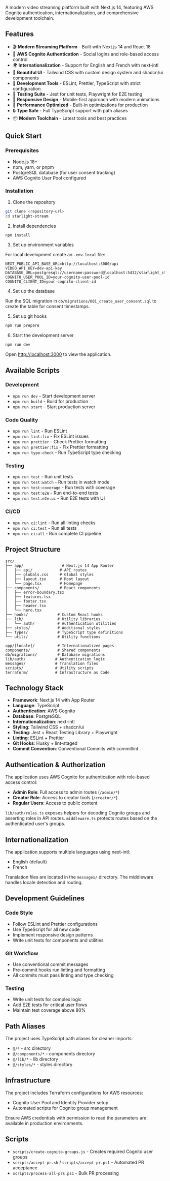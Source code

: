 
A modern video streaming platform built with Next.js 14, featuring AWS Cognito authentication, internationalization, and comprehensive development toolchain.

## Features

- 🎬 **Modern Streaming Platform** - Built with Next.js 14 and React 18
- 🔐 **AWS Cognito Authentication** - Social logins and role-based access control
- 🌍 **Internationalization** - Support for English and French with next-intl
- 🎨 **Beautiful UI** - Tailwind CSS with custom design system and shadcn/ui components
- 🔧 **Development Tools** - ESLint, Prettier, TypeScript with strict configuration
- 🧪 **Testing Suite** - Jest for unit tests, Playwright for E2E testing
- 📱 **Responsive Design** - Mobile-first approach with modern animations
- 🚀 **Performance Optimized** - Built-in optimizations for production
- 🔒 **Type Safe** - Full TypeScript support with path aliases
- 📦 **Modern Toolchain** - Latest tools and best practices

## Quick Start

### Prerequisites

- Node.js 18+
- npm, yarn, or pnpm
- PostgreSQL database (for user consent tracking)
- AWS Cognito User Pool configured

### Installation

1. Clone the repository

```bash
git clone <repository-url>
cd starlight-stream
```

2. Install dependencies

```bash
npm install
```

3. Set up environment variables

For local development create an `.env.local` file:

```
NEXT_PUBLIC_API_BASE_URL=http://localhost:3000/api
VIDEO_API_KEY=dev-api-key
DATABASE_URL=postgresql://username:password@localhost:5432/starlight_stream
COGNITO_USER_POOL_ID=your-cognito-user-pool-id
COGNITO_CLIENT_ID=your-cognito-client-id
```

4. Set up the database

Run the SQL migration in `db/migrations/001_create_user_consent.sql` to create the table for consent timestamps.

5. Set up git hooks

```bash
npm run prepare
```

6. Start the development server

```bash
npm run dev
```

Open [http://localhost:3000](http://localhost:3000) to view the application.

## Available Scripts

### Development

- `npm run dev` - Start development server
- `npm run build` - Build for production
- `npm run start` - Start production server

### Code Quality

- `npm run lint` - Run ESLint
- `npm run lint:fix` - Fix ESLint issues
- `npm run prettier` - Check Prettier formatting
- `npm run prettier:fix` - Fix Prettier formatting
- `npm run type-check` - Run TypeScript type checking

### Testing

- `npm run test` - Run unit tests
- `npm run test:watch` - Run tests in watch mode
- `npm run test:coverage` - Run tests with coverage
- `npm run test:e2e` - Run end-to-end tests
- `npm run test:e2e:ui` - Run E2E tests with UI

### CI/CD

- `npm run ci:lint` - Run all linting checks
- `npm run ci:test` - Run all tests
- `npm run ci:all` - Run complete CI pipeline

## Project Structure

```
src/
├── app/                 # Next.js 14 App Router
│   ├── api/            # API routes
│   ├── globals.css     # Global styles
│   ├── layout.tsx      # Root layout
│   └── page.tsx        # Homepage
├── components/         # React components
│   ├── error-boundary.tsx
│   ├── features.tsx
│   ├── footer.tsx
│   ├── header.tsx
│   └── hero.tsx
├── hooks/             # Custom React hooks
├── lib/               # Utility libraries
│   └── auth/          # Authentication utilities
├── styles/            # Additional styles
├── types/             # TypeScript type definitions
└── utils/             # Utility functions

app/[locale]/          # Internationalized pages
components/            # Shared components
db/migrations/         # Database migrations
lib/auth/             # Authentication logic
messages/             # Translation files
scripts/              # Utility scripts
terraform/            # Infrastructure as Code
```

## Technology Stack

- **Framework**: Next.js 14 with App Router
- **Language**: TypeScript
- **Authentication**: AWS Cognito
- **Database**: PostgreSQL
- **Internationalization**: next-intl
- **Styling**: Tailwind CSS + shadcn/ui
- **Testing**: Jest + React Testing Library + Playwright
- **Linting**: ESLint + Prettier
- **Git Hooks**: Husky + lint-staged
- **Commit Convention**: Conventional Commits with commitlint

## Authentication & Authorization

The application uses AWS Cognito for authentication with role-based access control:

- **Admin Role**: Full access to admin routes (`/admin/*`)
- **Creator Role**: Access to creator tools (`/creator/*`)
- **Regular Users**: Access to public content

`lib/auth/roles.ts` exposes helpers for decoding Cognito groups and asserting roles in API routes.
`middleware.ts` protects routes based on the authenticated user's groups.

## Internationalization

The application supports multiple languages using next-intl:

- English (default)
- French

Translation files are located in the `messages/` directory. The middleware handles locale detection and routing.

## Development Guidelines

### Code Style

- Follow ESLint and Prettier configurations
- Use TypeScript for all new code
- Implement responsive design patterns
- Write unit tests for components and utilities

### Git Workflow

- Use conventional commit messages
- Pre-commit hooks run linting and formatting
- All commits must pass linting and type checking

### Testing

- Write unit tests for complex logic
- Add E2E tests for critical user flows
- Maintain test coverage above 80%

## Path Aliases

The project uses TypeScript path aliases for cleaner imports:

- `@/*` - src directory
- `@/components/*` - components directory
- `@/lib/*` - lib directory
- `@/styles/*` - styles directory

## Infrastructure

The project includes Terraform configurations for AWS resources:

- Cognito User Pool and Identity Provider setup
- Automated scripts for Cognito group management

Ensure AWS credentials with permission to read the parameters are available in production environments.

## Scripts

- `scripts/create-cognito-groups.js` - Creates required Cognito user groups
- `scripts/accept-pr.sh` / `scripts/accept-pr.ps1` - Automated PR acceptance
- `scripts/process-all-prs.ps1` - Bulk PR processing

